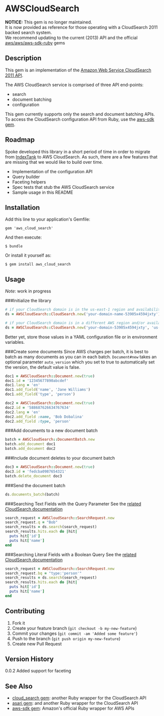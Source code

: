 # AWSCloudSearch

__NOTICE:__ This gem is no longer maintained.  
It is now provided as reference for those operating with a CloudSearch 2011 backed search system.  
We recommend updating to the current (2013) API and the official [aws/aws/aws-sdk-ruby](//github.com/aws/aws-sdk-ruby) gems

## Description

This gem is an implementation of the [Amazon Web Service CloudSearch 2011 API](http://awsdocs.s3.amazonaws.com/cloudsearch/2011-02-01/cloudsearch-dg-2011-02-01.pdf).

The AWS CloudSearch service is comprised of three API end-points:

* search
* document batching
* configuration

This gem currently supports only the search and document batching APIs. To access the CloudSearch configuration API from Ruby, use the [aws-sdk gem](https://github.com/aws/aws-sdk-ruby).

## Roadmap

Spoke developed this library in a short period of time in order to migrate from [IndexTank](https://github.com/linkedin/indextank-engine) to AWS CloudSearch. As such, there are a few features that are missing that we would like to build over time.

+ Implementation of the configuration API
+ Query builder
+ Faceting helpers
+ Spec tests that stub the AWS CloudSearch service
+ Sample usage in this README

## Installation

Add this line to your application's Gemfile:

    gem 'aws_cloud_search'

And then execute:

    $ bundle

Or install it yourself as:

    $ gem install aws_cloud_search

## Usage

*Note*: work in progress


###Initialize the library

```ruby
# if your CloudSearch domain is in the us-east-1 region and availability zone
ds = AWSCloudSearch::CloudSearch.new('your-domain-name-53905x4594jxty')

# if your CloudSearch domain is in a different AWS region and/or availability zone
ds = AWSCloudSearch::CloudSearch.new('your-domain-53905x4594jxty', 'us-west-2')
```

Better yet, store those values in a YAML configuration file or in environment variables.

###Create some documents
Since AWS charges per batch, it is best to batch as many documents as you can in each batch. `Document#new` takes an optional parameter `auto_version` which you set to true to automatically set the version, the default value is false.

```ruby
doc1 = AWSCloudSearch::Document.new(true)
doc1.id = '12345677890abcdef'
doc1.lang = 'en'
doc1.add_field('name', 'Jane Williams')
doc1.add_field('type', 'person')

doc2 = AWSCloudSearch::Document.new(true)
doc2.id = '588687626634767634'
doc2.lang = 'en'
doc2.add_field :name, 'Bob Dobalina'
doc2.add_field :type, 'person'
```

###Add documents to a new document batch

```ruby
batch = AWSCloudSearch::DocumentBatch.new    
batch.add_document doc1
batch.add_document doc2
```

###Include document deletes to your document batch
```ruby
doc3 = AWSCloudSearch::Document.new(true)
doc3.id = 'fedcba0987654321'
batch.delete_document doc3
```

###Send the document batch

```ruby
ds.documents_batch(batch)
```

###Searching Text Fields with the Query Parameter
See the [related CloudSearch documentation](http://docs.aws.amazon.com/cloudsearch/latest/developerguide/searching.text.html#searching.text.q)

````ruby
search_request = AWSCloudSearch::SearchRequest.new
search_request.q = "Bob"
search_results = ds.search(search_request)
search_results.hits.each do |hit|
  puts hit['id']
  puts hit['name']
end
````

###Searching Literal Fields with a Boolean Query
See the [related CloudSearch documentation](http://docs.aws.amazon.com/cloudsearch/latest/developerguide/searching.literal.html)

```ruby
search_request = AWSCloudSearch::SearchRequest.new
search_request.bq = "type:'person'"
search_results = ds.search(search_request)
search_results.hits.each do |hit|
  puts hit['id']
  puts hit['name']
end
```

## Contributing

1. Fork it
2. Create your feature branch (`git checkout -b my-new-feature`)
3. Commit your changes (`git commit -am 'Added some feature'`)
4. Push to the branch (`git push origin my-new-feature`)
5. Create new Pull Request

## Version History

0.0.2 Added support for faceting

## See Also
* [cloud_search gem](https://github.com/willian/cloud_search): another Ruby wrapper for the CloudSearch API
* [asari gem](https://github.com/duwanis/asari): and another Ruby wrapper for the CloudSearch API
* [aws-sdk gem](https://github.com/aws/aws-sdk-ruby): Amazon's official Ruby wrapper for AWS APIs
